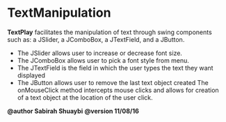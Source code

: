 # TextManipulation

__TextPlay__ facilitates the manipulation of text through swing components such as:
a JSlider, a JComboBox, a JTextField, and a JButton.
 * The JSlider allows user to increase or decrease font size.
 * The JComboBox allows user to pick a font style from menu.
 * The JTextField is the field in which the user types the text they want displayed
 * The JButton allows user to remove the last text object created
The onMouseClick method intercepts mouse clicks and allows for creation of a text object
at the location of the user click.


__@author Sabirah Shuaybi__
__@version 11/08/16__
